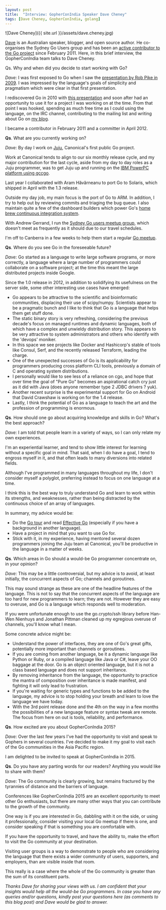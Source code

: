 ```yaml
---
layout: post
title:  "Interview: GopherConIndia Speaker Dave Cheney"
tags: [Dave Cheney, GopherConIndia, golang]
---
```


![Dave Cheney]({{ site.url }}/assets/dave.cheney.jpg) 

[Dave](https://twitter.com/davecheney) is an Australian speaker, blogger, and open source author. He co-organises the Sydney Go Users group and has been an [active contributor to the Go project](https://www.ohloh.net/p/go/contributors/2037377866637292) since February 2011. Here, in this brief interview, the GopherConIndia team talks to Dave Cheney.

Qs. Why and when did you decide to start working with Go?

_Dave:_ I was first exposed to Go when I saw the [presentation by Rob Pike in 2009](http://youtu.be/rKnDgT73v8s). I was impressed by the language's goals of simplicity and pragmatism which were clear in that first presentation.

I rediscovered Go in 2010 with [this presentation](http://youtu.be/5kj5ApnhPAE) and soon after had an opportunity to use it for a project I was working on at the time. From that point I was hooked, spending as much free time as I could using the language, on the IRC channel, contributing to the mailing list and writing about Go on [my blog](http://dave.cheney.net/category/golang).

I became a contributor in February 2011 and a committer in April 2012. 

**Qs**. What are you currently working on?

_Dave:_ By day I work on [Juju](https://juju.ubuntu.com/), Canonical's first public Go project. 

Work at Canonical tends to align to our six monthly release cycle, and my major contribution for the last cycle, aside from my day to day roles as a Juju programmer, was to get Juju up and running on the [IBM PowerPC platform using gccgo](http://go-talks.appspot.com/github.com/davecheney/gosyd/gccgo.slide#1).

Last year I collaborated with Aram Hăvărneanu to port Go to Solaris, which shipped in April with the 1.3 release. 

Outside my day job, my main focus is the port of Go to ARM. In addition, I try to help out by reviewing commits and triaging the bug queue. I also maintain quite a few of the dashboard builders which power Go's [home brew continuous integration system](http://build.golang.org/). 

With Andrew Gerrand, I run the [Sydney Go users meetup group](http://www.meetup.com/golang-syd/), which doesn't meet as frequently as it should due to our travel schedules.

I'm off to Canberra in a few weeks to help them start a regular [Go meetup](https://plus.google.com/u/0/communities/114036877112593565975).

**Qs**. Where do you see Go in the foreseeable future?

_Dave:_ Go started as a language to write large software programs, or more correctly, a language where a large number of programmers could collaborate on a software project; at the time this meant the large distributed projects inside Google.

Since the 1.0 release in 2012, in addition to solidifying its usefulness on the server side, some other interesting use cases have emerged:

* Go appears to be attractive to the scientific and bioinformatic communities, displacing their use of scipy/numpy. Scientists appear to be a pragmatic bunch and I like to think that Go is a language that helps them get stuff done.
* The static binary story is very refreshing, considering the previous decade's focus on managed runtimes and dynamic languages, both of which have a complex and unwieldy distribution story. This appears to be very attractive to system administrators and others who identify with the 'devops' moniker.
* In this space we see projects like Docker and Hashicorp's stable of tools like Consul, Serf, and the recently released Terraform, leading the charge.
* One of the unexpected successes of Go is its applicability for programmers producing cross platform CLI tools, previously a domain of C and operating system distributions.
* I personally would like to see less of a reliance on cgo, and hope that over time the goal of "Pure Go" becomes an aspirational catch cry just as it did with Java (does anyone remember type 2 JDBC drivers ? yuk).
* Another recent surprise is the experimental support for Go on Android that David Crawshaw is working on for the 1.4 release.
* Lastly, I think the potential of Go as a language to teach the art and the profession of programming is enormous.

**Qs**. How should one go about acquiring knowledge and skills in Go? What's the best approach?

_Dave:_ I am told that people learn in a variety of ways, so I can only relate my own experiences.

I'm an experiential learner, and tend to show little interest for learning without a specific goal in mind. That said, when I do have a goal, I tend to engross myself in it, and that often leads to many diversions into related fields.

Although I've programmed in many languages throughout my life, I don't consider myself a polyglot, preferring instead to focus on one language at a time. 

I think this is the best way to truly understand Go and learn to work within its strengths, and weaknesses, rather than being distracted by the continuous choice of an array of languages. 

In summary, my advice would be:

* Do the [Go tour](http://tour.golang.org/#1) and read [Effective Go](http://golang.org/doc/effective_go.html) (especially if you have a background in another language).
* Have a project in mind that you want to use Go for.
* Stick with it, in my experience, having mentored several dozen programmers joining the Juju team at Canonical, you'll be productive in the language in a matter of weeks.

**Qs**. Which areas in Go should a would-be Go programmer concentrate on, in your opinion?

_Dave:_ This may be a little controversial, but my advice is to avoid, at least initially, the concurrent aspects of Go; channels and goroutines.

This may sound strange as these are one of the headline features of the language. This is not to say that the concurrent aspects of the language are too hard for new programmers to learn; they are not. However they are easy to overuse, and Go is a language which responds well to moderation.

If you were unfortunate enough to use the go.crypto/ssh library before Han-Wen Nienhuys and Jonathan Pittman cleaned up my egregious overuse of channels, you'll know what I mean.

Some concrete advice might be: 

* Understand the power of interfaces, they are one of Go's great gifts, potentially more important than channels or goroutines.
* If you are coming from another language, be it a dynamic language like Python or Ruby, or a compiled language like Java or C#, leave your OO baggage at the door. Go is an object oriented language, but it is not a class based language and does not support inheritance.
* By removing inheritance from the language, the opportunity to practice the mantra of composition over inheritance is made manifest, and fighting it will only lead to frustration.
* If you're waiting for generic types and functions to be added to the language, my advice is to stop holding your breath and learn to love the language we have today.
* With the 3rd point release done and the 4th on the way in a few months the possibilities of a new language feature or syntax tweak are remote. The focus from here on out is tools, reliability, and performance.

**Qs**. How excited are you about GopherConIndia 2015?

_Dave:_ Over the last few years I've had the opportunity to visit and speak to Gophers in several countries. I've decided to make it my goal to visit each of the Go communities in the Asia Pacific region. 

I am delighted to be invited to speak at GopherConIndia in 2015.

**Qs**. Do you have any parting words for our readers? Anything you would like to share with them?

_Dave:_ The Go community is clearly growing, but remains fractured by the tyrannies of distance and the barriers of language.

Conferences like GopherConIndia 2015 are an excellent opportunity to meet other Go enthusiasts, but there are many other ways that you can contribute to the growth of the community.

One way is if you are interested in Go, dabbling with it on the side, or using it professionally, consider visiting your local Go meetup if there is one, and consider speaking if that is something you are comfortable with.

If you have the opportunity to travel, and have the ability to, make the effort to visit the Go community at your destination.

Visiting user groups is a way to demonstrate to people who are considering the language that there exists a wider community of users, supporters, and employers, than are visible inside that room. 

This really is a case where the whole of the Go community is greater than the sum of its constituent parts.

_Thanks Dave for sharing your views with us. I am confident that your insights would help all the would-be Go programmers. In case you have any queries and/or questions, kindly post your questions here (as comments to this blog post) and Dave would be glad to answer._
